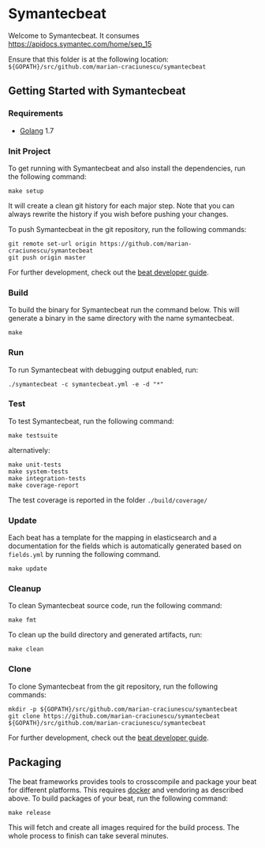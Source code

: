 # Symantecbeat

Welcome to Symantecbeat.
It consumes https://apidocs.symantec.com/home/sep_15

Ensure that this folder is at the following location:
`${GOPATH}/src/github.com/marian-craciunescu/symantecbeat`

## Getting Started with Symantecbeat

### Requirements

* [Golang](https://golang.org/dl/) 1.7

### Init Project
To get running with Symantecbeat and also install the
dependencies, run the following command:

```
make setup
```

It will create a clean git history for each major step. Note that you can always rewrite the history if you wish before pushing your changes.

To push Symantecbeat in the git repository, run the following commands:

```
git remote set-url origin https://github.com/marian-craciunescu/symantecbeat
git push origin master
```

For further development, check out the [beat developer guide](https://www.elastic.co/guide/en/beats/libbeat/current/new-beat.html).

### Build

To build the binary for Symantecbeat run the command below. This will generate a binary
in the same directory with the name symantecbeat.

```
make
```


### Run

To run Symantecbeat with debugging output enabled, run:

```
./symantecbeat -c symantecbeat.yml -e -d "*"
```


### Test

To test Symantecbeat, run the following command:

```
make testsuite
```

alternatively:
```
make unit-tests
make system-tests
make integration-tests
make coverage-report
```

The test coverage is reported in the folder `./build/coverage/`

### Update

Each beat has a template for the mapping in elasticsearch and a documentation for the fields
which is automatically generated based on `fields.yml` by running the following command.

```
make update
```


### Cleanup

To clean  Symantecbeat source code, run the following command:

```
make fmt
```

To clean up the build directory and generated artifacts, run:

```
make clean
```


### Clone

To clone Symantecbeat from the git repository, run the following commands:

```
mkdir -p ${GOPATH}/src/github.com/marian-craciunescu/symantecbeat
git clone https://github.com/marian-craciunescu/symantecbeat ${GOPATH}/src/github.com/marian-craciunescu/symantecbeat
```


For further development, check out the [beat developer guide](https://www.elastic.co/guide/en/beats/libbeat/current/new-beat.html).


## Packaging

The beat frameworks provides tools to crosscompile and package your beat for different platforms. This requires [docker](https://www.docker.com/) and vendoring as described above. To build packages of your beat, run the following command:

```
make release
```

This will fetch and create all images required for the build process. The whole process to finish can take several minutes.
